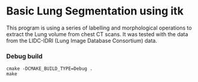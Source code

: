 # Basic Lung Segmentation using itk

This program is using a series of labelling and morphological operations to extract the Lung volume from chest CT scans. It was tested with the data from the LIDC-IDRI (Lung Image Database Consortium) data.

### Debug build

```
cmake -DCMAKE_BUILD_TYPE=Debug .
make
```


